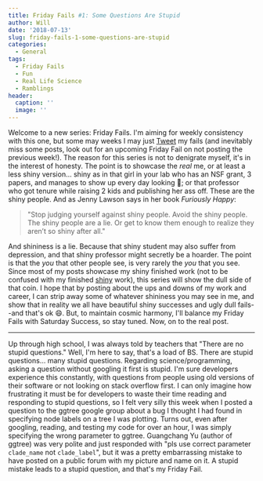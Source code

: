 ```yaml
---
title: Friday Fails #1: Some Questions Are Stupid 
author: Will
date: '2018-07-13'
slug: friday-fails-1-some-questions-are-stupid
categories:
  - General
tags:
  - Friday Fails
  - Fun
  - Real Life Science
  - Ramblings
header:
  caption: ''
  image: ''
---
```


Welcome to a new series: Friday Fails. I'm aiming for weekly consistency with this one, but some may weeks I may just <a href="https://twitter.com/W_R_Chase" target="_blank">Tweet</a> my fails (and inevitably miss some posts, look out for an upcoming Friday Fail on not posting the previous week!). The reason for this series is not to denigrate myself, it's in the interest of honesty. The point is to showcase the *real* me, or at least a less shiny version... shiny as in that girl in your lab who has an NSF grant, 3 papers, and manages to show up every day looking :100:; or that professor who got tenure while raising 2 kids and publishing her ass off. These are the shiny people. And as Jenny Lawson says in her book *Furiously Happy*: 

>"Stop judging yourself against shiny people. Avoid the shiny people. The shiny people are a lie. Or get to know them enough to realize they aren’t so shiny after all." 

And shininess is a lie. Because that shiny student may also suffer from depression, and that shiny professor might secretly be a hoarder. The point is that the *you* that other people see, is very rarely the *you* that you see. Since most of my posts showcase my shiny finished work (not to be confused with my finished <a href="https://shiny.rstudio.com/" target="_blank">shiny</a> work), this series will show the dull side of that coin. I hope that by posting about the ups and downs of my work and career, I can strip away some of whatever shininess you may see in me, and show that in reality we all have beautiful shiny successes and ugly dull fails--and that's ok :smile:. But, to maintain cosmic harmony, I'll balance my Friday Fails with Saturday Success, so stay tuned. Now, on to the real post.

***

Up through high school, I was always told by teachers that "There are no stupid questions." Well, I'm here to say, that's a load of BS. There are stupid questions... many stupid questions. Regarding science/programming, asking a question without googling it first is stupid. I'm sure developers experience this constantly, with questions from people using old versions of their software or not looking on stack overflow first. I can only imagine how frustrating it must be for developers to waste their time reading and responding to stupid questions, so I felt very silly this week when I posted a question to the ggtree google group about a bug I thought I had found in specifying node labels on a tree I was plotting. Turns out, even after googling, reading, and testing my code for over an hour, I was simply specifying the wrong parameter to ggtree. Guangchang Yu (author of ggtree) was very polite and just responded with "pls use correct parameter `clade_name` not `clade_label`", but it was a pretty embarrassing mistake to have posted on a public forum with my picture and name on it. A stupid mistake leads to a stupid question, and that's my Friday Fail.
 